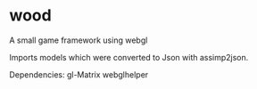 wood
====

A small game framework using webgl

Imports models which were converted to Json with assimp2json.

Dependencies:
gl-Matrix
webglhelper